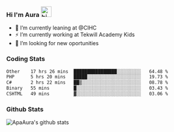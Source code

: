 ### Hi I'm Aura <img src="https://user-images.githubusercontent.com/1303154/88677602-1635ba80-d120-11ea-84d8-d263ba5fc3c0.gif" width="28px" alt="hi">

- 🔭 I’m currently leaning at @CIHC
- ⚡ I’m currently working at Tekwill Academy Kids
- 🤔 I’m looking for new oportunities


### Coding Stats

<!--START_SECTION:waka-->

```txt
Other    17 hrs 26 mins  ████████████████░░░░░░░░░   64.48 %
PHP      5 hrs 20 mins   █████░░░░░░░░░░░░░░░░░░░░   19.73 %
C#       2 hrs 22 mins   ██▒░░░░░░░░░░░░░░░░░░░░░░   08.78 %
Binary   55 mins         █░░░░░░░░░░░░░░░░░░░░░░░░   03.43 %
CSHTML   49 mins         ▓░░░░░░░░░░░░░░░░░░░░░░░░   03.06 %
```

<!--END_SECTION:waka-->

### Github Stats

![ApaAura's github stats](https://github-readme-stats.vercel.app/api?username=ApaAura&count_private=true&theme=tokyonight&hide=contribs,prs)
